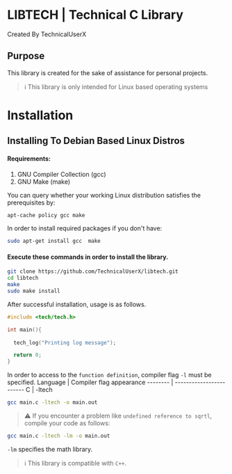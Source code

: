 # LIBTECH | Technical C Library
Created By TechnicalUserX
## Purpose
This library is created for the sake of assistance for personal projects.

> ℹ️ This library is only intended for Linux based operating systems


# Installation
## Installing To Debian Based Linux Distros

#### Requirements:
  1. GNU Compiler Collection (gcc) 
  2. GNU Make (make)

You can query whether your working Linux distribution satisfies the prerequisites by:
```bash
apt-cache policy gcc make
```
In order to install required packages if you don't have:
```bash
sudo apt-get install gcc  make
```


#### Execute these commands in order to install the library.
```bash
git clone https://github.com/TechnicalUserX/libtech.git
cd libtech
make
sudo make install
```
After successful installation, usage is as follows.
```c
#include <tech/tech.h>

int main(){
  
  tech_log("Printing log message");

  return 0;
}
```
In order to access to the `function definition`, compiler flag `-l` must be specified.
Language | Compiler flag appearance
-------- | ------------------------
C        | -ltech


```bash
gcc main.c -ltech -o main.out
```
> ⚠️ If you encounter a problem like `undefined reference to sqrtl`, compile your code as follows:

```bash
gcc main.c -ltech -lm -o main.out
```
`-lm` specifies the math library. 

> ℹ️ This library is compatible with `C++`.



